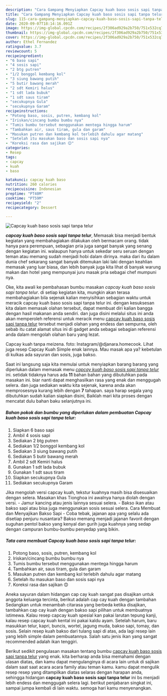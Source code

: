 ```yaml
---
description: "Cara Gampang Menyiapkan Capcay kuah baso sosis sapi tanpa telur yang nikmat"
title: "Cara Gampang Menyiapkan Capcay kuah baso sosis sapi tanpa telur yang nikmat"
slug: 115-cara-gampang-menyiapkan-capcay-kuah-baso-sosis-sapi-tanpa-telur-yang-nikmat
date: 2020-09-07T18:14:16.091Z
image: https://img-global.cpcdn.com/recipes/2f306ad929a2b750/751x532cq70/capcay-kuah-baso-sosis-sapi-tanpa-telur-foto-resep-utama.jpg
thumbnail: https://img-global.cpcdn.com/recipes/2f306ad929a2b750/751x532cq70/capcay-kuah-baso-sosis-sapi-tanpa-telur-foto-resep-utama.jpg
cover: https://img-global.cpcdn.com/recipes/2f306ad929a2b750/751x532cq70/capcay-kuah-baso-sosis-sapi-tanpa-telur-foto-resep-utama.jpg
author: Ethel Fernandez
ratingvalue: 3.7
reviewcount: 5
recipeingredient:
- "6 baso sapi"
- "4 sosis sapi"
- "2 btg putren"
- "1/2 bonggol kembang kol"
- "3 siung bawang putih"
- "5 butir bawang merah"
- "2 sdt Kemiri halus"
- "1 sdt lada bubuk"
- "1 sdt saus tiram"
- "secukupnya Gula"
- "secukupnya Garam"
recipeinstructions:
- "Potong baso, sosis, putren, kembang kol"
- "Iriskan/cincang bumbu bumbu nya"
- "Tumis bumbu tersebut menggunakan mentega hingga harum"
- "Tambahkan air, saus tiram, gula dan garam"
- "Masukan putren dan kembang kol terlebih dahulu agar matang"
- "Setelah itu masukan baso dan sosis sapi nya"
- "Koreksi rasa dan sajikan 😊"
categories:
- Resep
tags:
- capcay
- kuah
- baso

katakunci: capcay kuah baso 
nutrition: 260 calories
recipecuisine: Indonesian
preptime: "PT40M"
cooktime: "PT59M"
recipeyield: "2"
recipecategory: Dessert

---
```



![Capcay kuah baso sosis sapi tanpa telur](https://img-global.cpcdn.com/recipes/2f306ad929a2b750/751x532cq70/capcay-kuah-baso-sosis-sapi-tanpa-telur-foto-resep-utama.jpg)

<b><i>capcay kuah baso sosis sapi tanpa telur</i></b>, Memasak bisa menjadi bentuk kegiatan yang membahagiakan dilakukan oleh bermacam orang. tidak hanya para perempuan, sebagian pria juga sangat banyak yang senang dengan kegiatan ini. walaupun hanya untuk sekedar seru seruan dengan teman atau memang sudah menjadi hobi dalam dirinya. maka dari itu dalam dunia chef sekarang sangat banyak ditemukan laki laki dengan keahlian memasak yang luar biasa, dan lebih banyak juga kita lihat di banyak warung makan dan hotel yang mempunyai juru masak pria sebagai chef mumpuni nya.

Oke, kita awali ke pembahasan bumbu masakan <i>capcay kuah baso sosis sapi tanpa telur</i>. di setiap kegiatan kita, mungkin akan terasa membahagiakan bila sejenak kalian menyisihkan sebagian waktu untuk meracik capcay kuah baso sosis sapi tanpa telur ini. dengan kesuksesan kita dalam memasak olahan tersebut, dapat membuat diri kalian bangga dengan hasil makanan anda sendiri. dan juga disini melalui situs ini anda akan memperoleh referensi untuk meracik menu <u>capcay kuah baso sosis sapi tanpa telur</u> tersebut menjadi olahan yang endess dan sempurna, oleh sebab itu catat alamat situs ini di gadget anda sebagai sebagian referensi anda dalam mengolah olahan baru yang lezat.

Capcay kuah tanpa meizena. foto: Instagram/@djanara.homecook. Lihat juga resep Capcay Kuah Simple enak lainnya. Mau masak apa ya? kebetulan di kulkas ada sayuran dan sosis, juga bakso.


Saat ini langsung saja kita memulai untuk menyiapkan barang barang yang diperlukan dalam memasak menu <u><i>capcay kuah baso sosis sapi tanpa telur</i></u> ini. setidak tidaknya harus ada <b>11</b> bahan bahan yang dibutuhkan pada masakan ini. biar nanti dapat menghasilkan rasa yang enak dan menggugah selera. dan juga sediakan waktu kita sejenak, karena anda akan memprosesnya kurang lebih dengan <b>7</b> tahapan. saya harap segala yang dibutuhkan sudah kalian siapkan disini, Baiklah mari kita proses dengan mencatat dulu bahan baku selanjutnya ini.

<!--inarticleads1-->

##### Bahan pokok dan bumbu yang diperlukan dalam pembuatan Capcay kuah baso sosis sapi tanpa telur:

1. Siapkan 6 baso sapi
1. Ambil 4 sosis sapi
1. Sediakan 2 btg putren
1. Sediakan 1/2 bonggol kembang kol
1. Sediakan 3 siung bawang putih
1. Sediakan 5 butir bawang merah
1. Ambil 2 sdt Kemiri halus
1. Gunakan 1 sdt lada bubuk
1. Gunakan 1 sdt saus tiram
1. Siapkan secukupnya Gula
1. Sediakan secukupnya Garam


Jika mengolah versi capcay kuah, tekstur kuahnya masih bisa disesuaikan dengan selera. Masakan khas Tionghoa ini awalnya hanya diolah dengan versi. - Jamur kancing atau jenis lainnya sesuai selera. - Bakso ikan atau bakso sapi atau bisa juga menggunakan sosis sesuai selera. Cara Membuat dan Menyajikan Bakso Sapi - Coba tebak, jajanan apa yang selalu ada disetiap penjuru nusantara? Bakso memang menjadi jajanan favorit dengan suguhan pentol bakso yang kenyal dan gurih juga kuahnya yang sedap dengan campuran bumbu-bumbu penyedap yang bikin. 

<!--inarticleads2-->

##### Tata cara membuat Capcay kuah baso sosis sapi tanpa telur:

1. Potong baso, sosis, putren, kembang kol
1. Iriskan/cincang bumbu bumbu nya
1. Tumis bumbu tersebut menggunakan mentega hingga harum
1. Tambahkan air, saus tiram, gula dan garam
1. Masukan putren dan kembang kol terlebih dahulu agar matang
1. Setelah itu masukan baso dan sosis sapi nya
1. Koreksi rasa dan sajikan 😊


Aneka sayuran dalam hidangan cap cay kuah sangat pas disajikan untuk anggota keluarga tercinta, berikut adalah cap cay kuah dengan tambahan Sedangkan untuk menambah citarasa yang berbeda ketika disajikan, tambahkan cap cay kuah dengan bakso sapi pilihan untuk membuatnya istimewa. Kalau resep capcay kuah spesial kan pakai larutan tepung kanji, kalau resep capcay kuah kental ini pakai kaldu ayam. Setelah harum, baru masukkan telur, kapri, buncis, wortel, jagung muda, bakso sapi, tomay, dan sosis. Selain resep kuah bakso dari tulang sapi di atas, ada lagi resep lain yang lebih simple dalam pembuatannya. Salah satu jenis ikan yang sangat recommended adalah ikan tenggiri. 

Berikut sedikit pengulasan masakan tentang bumbu <u>capcay kuah baso sosis sapi tanpa telur</u> yang enak. kita berharap anda bisa memahami dengan ulasan diatas, dan kamu dapat mengulanginya di acara lain untuk di sajikan dalam saat saat acara acara family atau teman kamu. kamu dapat mengulik resep resep yang ditampilkan diatas selaras dengan harapan anda, sehingga hidangan <b>capcay kuah baso sosis sapi tanpa telur</b> ini bs menjadi lebih endess dan menggugah selera lagi. berikut penjabaran singkat ini, sampai jumpa kembali di lain waktu. semoga hari kamu menyenangkan.
